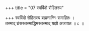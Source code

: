+++
title = "07 स्वर्विदो रोहितस्य"

+++
स्वर्विदो रोहितस्य ब्रह्मणाग्निः समाहितः ।  
तस्माद् घ्रंसस्तस्माद्धिमस्तस्माद् यज्ञो अजायत ॥ ८ ॥